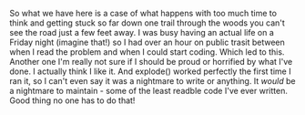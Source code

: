 So what we have here is a case of what happens with too much time to think and getting stuck so far down one trail through the woods you can't see the road just a few feet away. I was busy having an actual life on a Friday night (imagine that!) so I had over an hour on public trasit between when I read the problem and when I could start coding. Which led to this. Another one I'm really not sure if I should be proud or horrified by what I've done. I actually think I like it. And explode() worked perfectly the first time I ran it, so I can't even say it was a nightmare to write or anything. It *would* be a nightmare to maintain - some of the least readble code I've ever written. Good thing no one has to do that!

